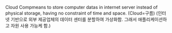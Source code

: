 Cloud Compmeans to store computer datas in internet server instead of physical storage, having no constraint of time and space.
(Cloud=구름)
(인터넷 기반으로 외부 제공업체의 데이터 센터를 분할하여 가상화함. 그래서 애플리케이션하고 자원 사용 가능케 함.)
